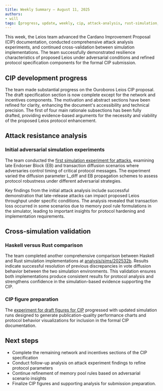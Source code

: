 ```yaml
---
title: Weekly Summary – August 11, 2025
authors:
- will
tags: [progress, update, weekly, cip, attack-analysis, rust-simulation, haskell-simulation, proposed-leios]
---
```


This week, the Leios team advanced the Cardano Improvement Proposal (CIP) documentation, conducted comprehensive attack analysis experiments, and continued cross-validation between simulation implementations. The team successfully demonstrated resilience characteristics of proposed Leios under adversarial conditions and refined protocol specification components for the formal CIP submission.

## CIP development progress

The team made substantial progress on the Ouroboros Leios CIP proposal. The draft specification section is now complete except for the network and incentives components. The motivation and abstract sections have been refined for clarity, enhancing the document's accessibility and technical precision. The first of four main rationale subsections has been fully drafted, providing evidence-based arguments for the necessity and viability of the proposed Leios protocol enhancement.

## Attack resistance analysis

### Initial adversarial simulation experiments

The team conducted the [first simulation experiment for attacks](https://github.com/input-output-hk/ouroboros-leios/blob/main/analysis/sims/2025w33/analysis.ipynb), examining late Endorser Block (EB) and transaction diffusion scenarios where adversaries control timing of critical protocol messages. The experiment varied the diffusion parameter L_diff and EB propagation schemes to assess protocol robustness under different adversarial strategies.

Key findings from the initial attack analysis include successful demonstration that late-release attacks can impact proposed Leios throughput under specific conditions. The analysis revealed that transaction loss occurred in some scenarios due to memory pool rule formulations in the simulator, leading to important insights for protocol hardening and implementation requirements.

## Cross-simulation validation

### Haskell versus Rust comparison

The team completed another comprehensive comparison between Haskell and Rust simulation implementations at [analysis/sims/202532b](https://github.com/input-output-hk/ouroboros-leios/blob/main/analysis/sims/202532b). Results indicate successful resolution of previous discrepancies in vote diffusion behavior between the two simulation environments. This validation ensures both implementations produce consistent results for protocol analysis and strengthens confidence in the simulation-based evidence supporting the CIP.

### CIP figure preparation

The [experiment for draft figures for CIP](https://github.com/input-output-hk/ouroboros-leios/blob/main/analysis/sims/cip/) progressed with updated simulation runs designed to generate publication-quality performance charts and protocol behavior visualizations for inclusion in the formal CIP documentation.

## Next steps

- Complete the remaining network and incentives sections of the CIP specification
- Conduct follow-up analysis on attack experiment findings to refine protocol parameters
- Continue refinement of memory pool rules based on adversarial scenario insights
- Finalize CIP figures and supporting analysis for submission preparation.
